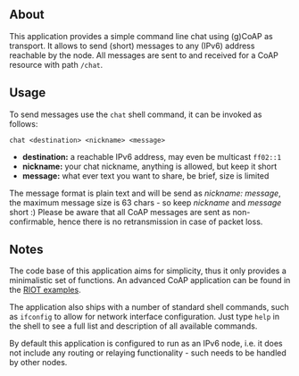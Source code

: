 ## About

This application provides a simple command line chat using (g)CoAP as transport.
It allows to send (short) messages to any (IPv6) address reachable by the node.
All messages are sent to and received for a CoAP resource with path `/chat`.

## Usage

To send messages use the `chat` shell command, it can be invoked as follows:

```
chat <destination> <nickname> <message>
```

- **destination:** a reachable IPv6 address, may even be multicast `ff02::1`
- **nickname:** your chat nickname, anything is allowed, but keep it short
- **message:** what ever text you want to share, be brief, size is limited

The message format is plain text and will be send as *nickname: message*, the
maximum message size is 63 chars - so keep *nickname*  and *message* short :)
Please be aware that all CoAP messages are sent as non-confirmable, hence there
is no retransmission in case of packet loss.

## Notes

The code base of this application aims for simplicity, thus it only provides
a minimalistic set of functions. An advanced CoAP application can be found in
the [RIOT examples](https://github.com/RIOT-OS/RIOT/tree/master/examples/gcoap).

The application also ships with a number of standard shell commands, such as
`ifconfig` to allow for network interface configuration. Just type `help` in
the shell to see a full list and description of all available commands.

By default this application is configured to run as an IPv6 node, i.e. it does
not include any routing or relaying functionality - such needs to be handled
by other nodes.
